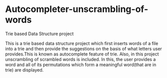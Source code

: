 # Autocompleter-unscrambling-of-words
Trie based Data Structure project

This is a trie based data structure project which first inserts words of a file into a trie and then provide the suggestions on the basis of what letters user provides.This is known as autocomplete feature of trie.
 Also, in this project unscrambling of scrambled words is included. In this, the user provides a word and all of its permutations which form a meaningful word(that are in trie) are displayed.
